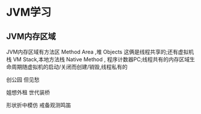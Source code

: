 # JVM学习

## JVM内存区域
  JVM内存区域有方法区 Method Area ,堆 Objects 这俩是线程共享的;还有虚拟机栈 VM Stack,本地方法栈 Native Method , 程序计数器PC;线程共有的内存区域生命周期随虚拟机的启动/关闭而创建/销毁,线程私有的
  



创公园 但见愁

姐想外租 世代装桥

形状折中模仿 戒备观测鸣笛